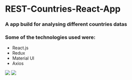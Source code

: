 # REST-Countries-React-App

### A app build for analysing different countries datas
### Some of the technologies used were:
* React.js
* Redux
* Material UI
* Axios

![](client/public/AppSS1.png)
![](client/public/AppSS2.png)

